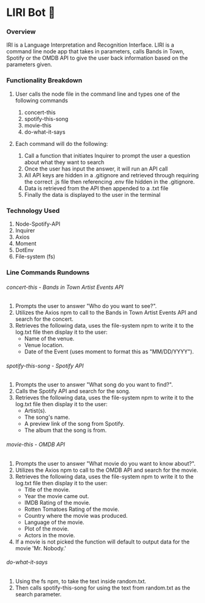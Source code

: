 # LIRI Bot 👾

### Overview

IRI is a Language Interpretation and Recognition Interface. LIRI is a command line node app that takes in parameters, calls Bands in Town, Spotify or the OMDB API to give the user back information based on the parameters given.

### Functionality Breakdown
1. User calls the node file in the command line and types one of the following commands
    1. concert-this
    2. spotify-this-song
    3. movie-this
    4. do-what-it-says
    
2. Each command will do the following:
    1. Call a function that initiates Inquirer to prompt the user a question about what they want to search
    2. Once the user has input the answer, it will run an API call
    3. All API keys are hidden in a .gitignore and retrieved through requiring the correct .js file then referencing .env file hidden in the .gitignore.
    3. Data is retrieved from the API then appended to a .txt file
    4. Finally the data is displayed to the user in the terminal
    
### Technology Used
1. Node-Spotify-API
2. Inquirer
3. Axios
4. Moment
5. DotEnv
6. File-system (fs)

### Line Commands Rundowns
    
###### concert-this -  Bands in Town Artist Events API
1. Prompts the user to answer "Who do you want to see?".
2. Utilizes the Axios npm to call to the Bands in Town Artist Events API and search for the concert.
3. Retrieves the following data, uses the file-system npm to write it to the log.txt file then display it to the user:
    * Name of the venue.
    * Venue location.
    * Date of the Event (uses moment to format this as "MM/DD/YYYY").
        
 ###### spotify-this-song -  Spotify API
1. Prompts the user to answer "What song do you want to find?".
2. Calls the Spotify API and search for the song.
3. Retrieves the following data, uses the file-system npm to write it to the log.txt file then display it to the user:
    * Artist(s).
    * The song's name.
    * A preview link of the song from Spotify.
    * The album that the song is from.
        
###### movie-this -  OMDB API
1. Prompts the user to answer "What movie do you want to know about?".
2. Utilizes the Axios npm to call to the OMDB API and search for the movie.
3. Retrieves the following data, uses the file-system npm to write it to the log.txt file then display it to the user:
    * Title of the movie.
    * Year the movie came out.
    * IMDB Rating of the movie. 
    * Rotten Tomatoes Rating of the movie.
    * Country where the movie was produced. 
    * Language of the movie.
    * Plot of the movie.
    * Actors in the movie.
4. If a movie is not picked the function will default to output data for the movie 'Mr. Nobody.'

###### do-what-it-says
1. Using the fs npm, to take the text inside random.txt.
2. Then calls spotify-this-song for using the text from random.txt as the search parameter.











